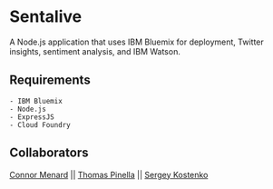 # Sentalive

A Node.js application that uses IBM Bluemix for deployment, Twitter insights, sentiment analysis, and IBM Watson.

## Requirements
	- IBM Bluemix
	- Node.js
	- ExpressJS
	- Cloud Foundry

## Collaborators

[Connor Menard](https://github.com/connormenard) || [Thomas Pinella](https://github.com/thomaspinella) || [Sergey Kostenko](https://github.com/SergeyKstnko)
